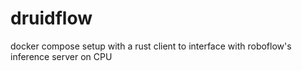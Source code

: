 # druidflow

docker compose setup with a rust client to interface with roboflow's inference server on CPU
